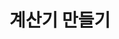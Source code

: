 <H1>계산기 만들기</H1>

<img scr="https://user-images.githubusercontent.com/76245273/104889911-31d49c00-59b2-11eb-8e7f-038821153045.png">
